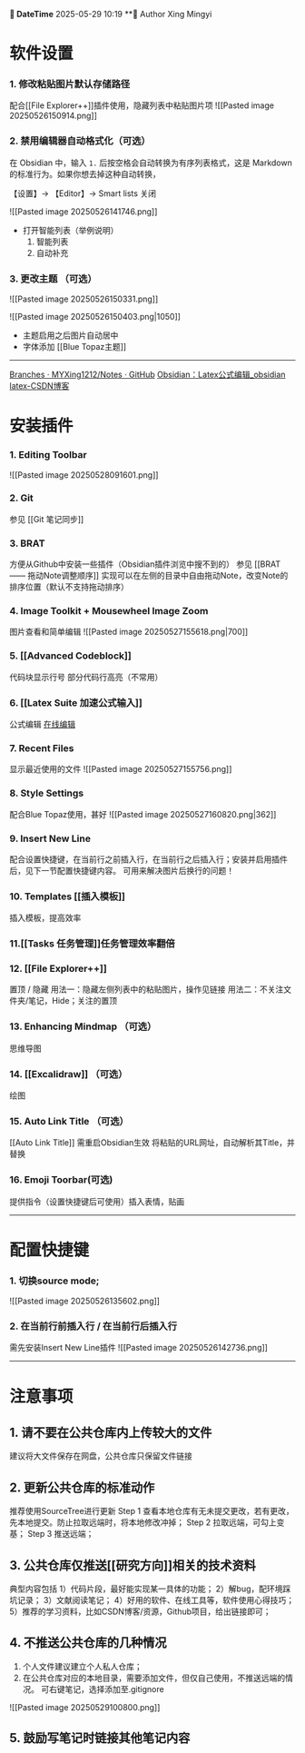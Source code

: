 
**📅 DateTime**  2025-05-29 10:19           **👤 Author    Xing Mingyi  


# 软件设置

### 1. 修改粘贴图片默认存储路径 
配合[[File Explorer++]]插件使用，隐藏列表中粘贴图片项
![[Pasted image 20250526150914.png]]

### 2. 禁用编辑器自动格式化（可选）

 在 Obsidian 中，输入 `1.` 后按空格会自动转换为有序列表格式，这是 Markdown 的标准行为。如果你想去掉这种自动转换，

【设置】-> 【Editor】-> Smart lists 关闭

![[Pasted image 20250526141746.png]]
- 打开智能列表（举例说明）
	1. 智能列表
	2. 自动补充

### 3. 更改主题 （可选）
![[Pasted image 20250526150331.png]]

![[Pasted image 20250526150403.png|1050]]

- 主题启用之后图片自动居中
- 字体添加
[[Blue Topaz主题]]
---
[Branches · MYXing1212/Notes · GitHub](https://github.com/MYXing1212/Notes/branches)
[Obsidian：Latex公式编辑\_obsidian latex-CSDN博客](https://blog.csdn.net/CoderZzz6310/article/details/136465857?spm=1001.2101.3001.6650.2&utm_medium=distribute.pc_relevant.none-task-blog-2%7Edefault%7EBlogCommendFromBaidu%7ERate-2-136465857-blog-129645682.235%5Ev43%5Epc_blog_bottom_relevance_base7&depth_1-utm_source=distribute.pc_relevant.none-task-blog-2%7Edefault%7EBlogCommendFromBaidu%7ERate-2-136465857-blog-129645682.235%5Ev43%5Epc_blog_bottom_relevance_base7&utm_relevant_index=3)


# 安装插件
### 1. Editing Toolbar
![[Pasted image 20250528091601.png]]

### 2. Git 
参见 [[Git 笔记同步]]

### 3. BRAT 
方便从Github中安装一些插件（Obsidian插件浏览中搜不到的）
参见 [[BRAT —— 拖动Note调整顺序]] 实现可以在左侧的目录中自由拖动Note，改变Note的排序位置（默认不支持拖动排序）

### 4. Image Toolkit + Mousewheel Image Zoom
图片查看和简单编辑
![[Pasted image 20250527155618.png|700]]

### 5. [[Advanced Codeblock]]
代码块显示行号
部分代码行高亮（不常用）

### 6. [[Latex Suite 加速公式输入]]
公式编辑 
[在线编辑](https://www.latexlive.com/)

### 7. Recent Files 
显示最近使用的文件
![[Pasted image 20250527155756.png]]

### 8. Style Settings
配合Blue Topaz使用，甚好
![[Pasted image 20250527160820.png|362]]

### 9.   Insert New Line
配合设置快捷键，在当前行之前插入行，在当前行之后插入行；安装并启用插件后，见下一节配置快捷键内容。
可用来解决图片后换行的问题！

### 10. Templates [[插入模板]] 
插入模板，提高效率

### 11.[[Tasks 任务管理]]任务管理效率翻倍

### 12. [[File Explorer++]]
置顶 / 隐藏
用法一：隐藏左侧列表中的粘贴图片，操作见链接
用法二：不关注文件夹/笔记，Hide；关注的置顶

### 13. Enhancing Mindmap （可选）
思维导图

### 14. [[Excalidraw]] （可选）
绘图 

### 15. Auto Link Title （可选）
[[Auto Link Title]] 需重启Obsidian生效
将粘贴的URL网址，自动解析其Title，并替换

### 16. Emoji Toorbar(可选)
提供指令（设置快捷键后可使用）插入表情，贴画



---
# 配置快捷键

### 1. 切换source mode;
![[Pasted image 20250526135602.png]]

### 2. 在当前行前插入行 / 在当前行后插入行
需先安装Insert New Line插件
![[Pasted image 20250526142736.png]]

---

# 注意事项  
## 1. 请不要在公共仓库内上传较大的文件
建议将大文件保存在网盘，公共仓库只保留文件链接

## 2. 更新公共仓库的标准动作
推荐使用SourceTree进行更新
Step 1   查看本地仓库有无未提交更改，若有更改，先本地提交。防止拉取远端时，将本地修改冲掉；
Step 2  拉取远端，可勾上变基；
Step 3  推送远端；

## 3. 公共仓库仅推送[[研究方向]]相关的技术资料
典型内容包括
1）代码片段，最好能实现某一具体的功能；
2）解bug，配环境踩坑记录；
3）文献阅读笔记；
4）好用的软件、在线工具等，软件使用心得技巧；
5）推荐的学习资料，比如CSDN博客/资源，Github项目，给出链接即可；

## 4. 不推送公共仓库的几种情况
1. 个人文件建议建立个人私人仓库；
2. 在公共仓库对应的本地目录，需要添加文件，但仅自己使用，不推送远端的情况。
可右键笔记，选择添加至.gitignore

![[Pasted image 20250529100800.png]]


## 5. 鼓励写笔记时链接其他笔记内容


